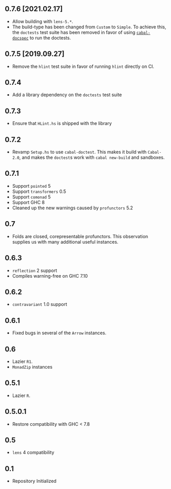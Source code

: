 0.7.6 [2021.02.17]
------------------
* Allow building with `lens-5.*`.
* The build-type has been changed from `Custom` to `Simple`.
  To achieve this, the `doctests` test suite has been removed in favor of using
  [`cabal-docspec`](https://github.com/phadej/cabal-extras/tree/master/cabal-docspec)
  to run the doctests.

0.7.5 [2019.09.27]
------------------
* Remove the `hlint` test suite in favor of running `hlint` directly on CI.

0.7.4
-----
* Add a library dependency on the `doctests` test suite

0.7.3
-----
* Ensure that `HLint.hs` is shipped with the library

0.7.2
-----
* Revamp `Setup.hs` to use `cabal-doctest`. This makes it build
  with `Cabal-2.0`, and makes the `doctest`s work with `cabal new-build` and
  sandboxes.

0.7.1
-----
* Support `pointed` 5
* Support `transformers` 0.5
* Support `comonad` 5
* Support GHC 8
* Cleaned up the new warnings caused by `profunctors` 5.2

0.7
-----
* Folds are closed, corepresentable profunctors. This observation supplies us with many additional useful instances.

0.6.3
-------
* `reflection` 2 support
* Compiles warning-free on GHC 7.10

0.6.2
-----
* `contravariant` 1.0 support

0.6.1
-----
* Fixed bugs in several of the `Arrow` instances.

0.6
---
* Lazier `R1`.
* `MonadZip` instances

0.5.1
-----
* Lazier `R`.

0.5.0.1
-------
* Restore compatibility with GHC < 7.8

0.5
---
* `lens` 4 compatibility

0.1
---
* Repository Initialized
